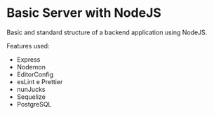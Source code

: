 # Basic Server with NodeJS
Basic and standard structure of a backend application using NodeJS.

Features used:
  - Express
  - Nodemon
  - EditorConfig
  - esLint e Prettier
  - nunJucks
  - Sequelize
  - PostgreSQL
